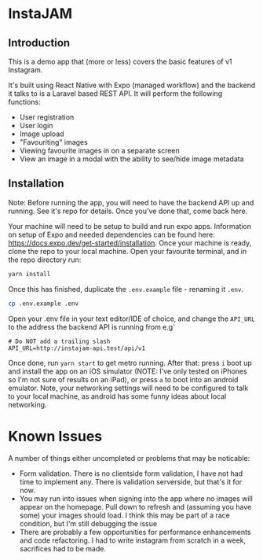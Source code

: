 # InstaJAM

## Introduction
This is a demo app that (more or less) covers the basic features of v1 Instagram.  

It's built using React Native with Expo (managed workflow) and the backend it talks to is a Laravel based REST API.  It will perform the following functions:
- User registration
- User login
- Image upload
- "Favouriting" images
- Viewing favourite images in on a separate screen
- View an image in a modal with the ability to see/hide image metadata

## Installation
Note: Before running the app, you will need to have the backend API up and running.  See it's repo for details.  Once you've done that, come back here.

Your machine will need to be setup to build and run expo apps.  Information on setup of Expo and needed dependencies can be found here: https://docs.expo.dev/get-started/installation.
Once your machine is ready, clone the repo to your local machine.  Open your favourite terminal, and in the repo directory run:

```sh
yarn install
```

Once this has finished, duplicate the `.env.example` file - renaming it `.env`. 

```sh
cp .env.example .env
```

Open your .env file in your text editor/IDE of choice, and change the `API_URL` to the address the backend API is running from e.g`

```env
# Do NOT add a trailing slash
API_URL=http://instajam-api.test/api/v1
```

Once done, run `yarn start` to get metro running.  After that: press `i` boot up and install the app on an iOS simulator (NOTE: I've only
tested on iPhones so I'm not sure of results on an iPad), or press `a` to boot into an android emulator.  Note, your networking settings will 
need to be configured to talk to your local machine, as android has some funny ideas about local networking.

# Known Issues
A number of things either uncompleted or problems that may be noticable:
- Form validation.  There is no clientside form validation, I have not had time to implement any.  There is validation serverside, but that's it for now.
- You may run into issues when signing into the app where no images will appear on the homepage.  Pull down to refresh and (assuming you have some) your images should load.  I think this may be part of a race condition, but I'm still debugging the issue
- There are probably a few opportunities for performance enhancements and code refactoring.  I had to write instagram from scratch in a week, sacrifices had to be made.